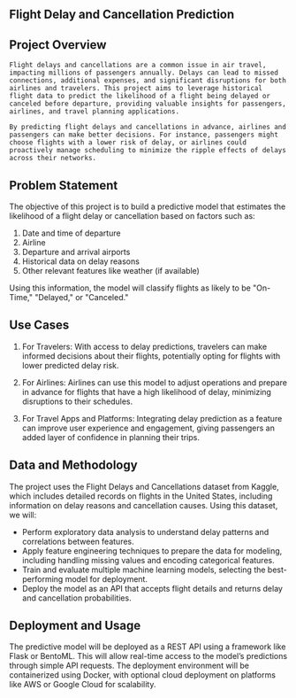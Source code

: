 ## Flight Delay and Cancellation Prediction

## Project Overview

    Flight delays and cancellations are a common issue in air travel, impacting millions of passengers annually. Delays can lead to missed connections, additional expenses, and significant disruptions for both airlines and travelers. This project aims to leverage historical flight data to predict the likelihood of a flight being delayed or canceled before departure, providing valuable insights for passengers, airlines, and travel planning applications.

    By predicting flight delays and cancellations in advance, airlines and passengers can make better decisions. For instance, passengers might choose flights with a lower risk of delay, or airlines could proactively manage scheduling to minimize the ripple effects of delays across their networks.

## Problem Statement

The objective of this project is to build a predictive model that estimates the likelihood of a flight delay or cancellation based on factors such as:

1. Date and time of departure
2. Airline
3. Departure and arrival airports
4. Historical data on delay reasons
5. Other relevant features like weather (if available)

Using this information, the model will classify flights as likely to be "On-Time," "Delayed," or "Canceled."


## Use Cases

1. For Travelers: With access to delay predictions, travelers can make informed decisions about their flights, potentially opting for flights with lower predicted delay risk.

2. For Airlines: Airlines can use this model to adjust operations and prepare in advance for flights that have a high likelihood of delay, minimizing disruptions to their schedules.

3. For Travel Apps and Platforms: Integrating delay prediction as a feature can improve user experience and engagement, giving passengers an added layer of confidence in planning their trips.

## Data and Methodology
The project uses the Flight Delays and Cancellations dataset from Kaggle, which includes detailed records on flights in the United States, including information on delay reasons and cancellation causes. Using this dataset, we will:

- Perform exploratory data analysis to understand delay patterns and correlations between features.
- Apply feature engineering techniques to prepare the data for modeling, including handling missing values and encoding categorical features.
- Train and evaluate multiple machine learning models, selecting the best-performing model for deployment.
- Deploy the model as an API that accepts flight details and returns delay and cancellation probabilities.

## Deployment and Usage
The predictive model will be deployed as a REST API using a framework like Flask or BentoML. This will allow real-time access to the model’s predictions through simple API requests. 
The deployment environment will be containerized using Docker, with optional cloud deployment on platforms like AWS or Google Cloud for scalability.

